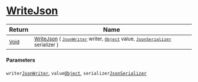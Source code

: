 # [WriteJson](./FeatureDescriptorTJsonConverter-100664068.md)



| Return | Name | 
| --- | --- | 
| <sub>[Void](https://docs.microsoft.com/en-us/dotnet/api/System.Void)</sub>| <sub>[WriteJson](./FeatureDescriptorTJsonConverter-100664068.md) ( [`JsonWriter`](./FeatureDescriptorTJsonConverter-100664068.md) writer, [`Object`](https://docs.microsoft.com/en-us/dotnet/api/System.Object) value, [`JsonSerializer`](./FeatureDescriptorTJsonConverter-100664068.md) serializer )</sub>| <br>


#### Parameters
 `writer`[`JsonWriter`](./FeatureDescriptorTJsonConverter-100664068.md),  `value`[`Object`](https://docs.microsoft.com/en-us/dotnet/api/System.Object),  `serializer`[`JsonSerializer`](./FeatureDescriptorTJsonConverter-100664068.md)